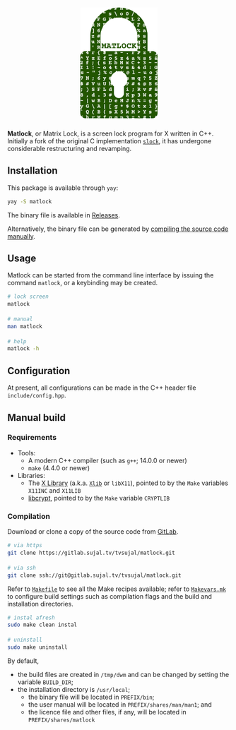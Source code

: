 <div align="center">
    <h1><img src="./doc/logo.png" width="175px"></h1>
</div>

**Matlock**, or Matrix Lock, is a screen lock program for X written in C++.
Initially a fork of the original C implementation
[`slock`](https://tools.suckless.org/slock/), it has undergone considerable
restructuring and revamping.

## Installation

This package is available through `yay`:

```sh
yay -S matlock
```

The binary file is available in
[Releases](https://gitlab.sujal.tv/tvsujal/matlock/-/releases).

Alternatively, the binary file can be generated by [compiling the source code
manually](#manual-build).

## Usage

Matlock can be started from the command line interface by issuing the command
`matlock`, or a keybinding may be created.

```sh
# lock screen
matlock

# manual
man matlock

# help
matlock -h
```

## Configuration

At present, all configurations can be made in the C++ header file
`include/config.hpp`.

## Manual build <a name="manual-build"></a>

### Requirements

* Tools:
    * A modern C++ compiler (such as `g++`; 14.0.0 or newer)
    * `make` (4.4.0 or newer)
* Libraries:
    * The [X Library](https://www.x.org) (a.k.a.
      [`Xlib`](https://www.x.org/releases/current/doc/libX11/libX11/libX11.html)
      or `libX11`), pointed to by the `Make` variables `X11INC` and `X11LIB`
    * [libcrypt](https://github.com/besser82/libxcrypt/), pointed to by the
      `Make` variable `CRYPTLIB`

### Compilation

Download or clone a copy of the source code from
[GitLab](https://gitlab.sujal.tv/tvsujal/matlock).

```sh
# via https
git clone https://gitlab.sujal.tv/tvsujal/matlock.git

# via ssh
git clone ssh://git@gitlab.sujal.tv/tvsujal/matlock.git
```

Refer to [`Makefile`](Makefile) to see all the Make recipes available; refer to
[`Makevars.mk`](Makevars.mk) to configure build settings such as compilation
flags and the build and installation directories.

```sh
# instal afresh
sudo make clean instal

# uninstall
sudo make uninstall
```

By default,

* the build files are created in `/tmp/dwm` and can be changed by setting the
  variable `BUILD_DIR`;
* the installation directory is `/usr/local`;
    * the binary file will be located in `PREFIX/bin`;
    * the user manual will be located in `PREFIX/shares/man/man1`; and
    * the licence file and other files, if any, will be located in
      `PREFIX/shares/matlock`

